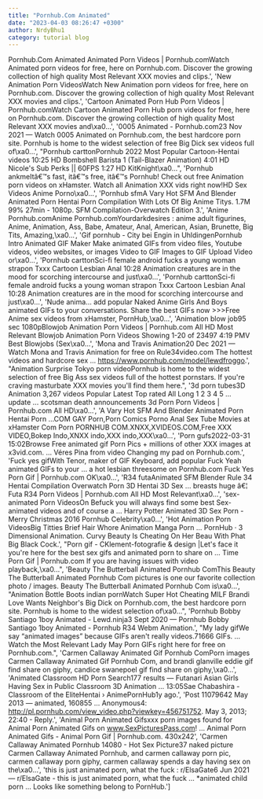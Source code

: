 ```yaml
---
title: "Pornhub.Com Animated"
date: "2023-04-03 08:26:47 +0300"
author: NrdyBhu1
category: tutorial blog
---
```

Pornhub.Com Animated
Animated Porn Videos | Pornhub.comWatch Animated porn videos for free, here on Pornhub.com. Discover the growing collection of high quality Most Relevant XXX movies and clips.', 'New Animation Porn VideosWatch New Animation porn videos for free, here on Pornhub.com. Discover the growing collection of high quality Most Relevant XXX movies and clips.', 'Cartoon Animated Porn Hub Porn Videos | Pornhub.comWatch Cartoon Animated Porn Hub porn videos for free, here on Pornhub.com. Discover the growing collection of high quality Most Relevant XXX movies and\xa0...', '0005 Animated - Pornhub.com23 Nov 2021 — Watch 0005 Animated on Pornhub.com, the best hardcore porn site. Pornhub is home to the widest selection of free Big Dick sex videos full of\xa0...', "Pornhub carttonPornhub 2022 Most Popular Cartoon-Hentai videos 10:25 HD Bombshell Barista 1 (Tail-Blazer Animation) 4:01 HD Nicole's Sub Perks || 60FPS 1:27 HD KitKnight\xa0...", 'Pornhub ankmeItâ€™s fast, itâ€™s free, itâ€™s Pornhub! Check out free Animation porn videos on xHamster. Watch all Animation XXX vids right now!HD Sex Videos Anime Porno\xa0...', 'Pornhub sfmA Vary Hot SFM And Blender Animated Porn Hentai Porn Compilation With Lots Of Big Anime Titys. 1.7M 99% 27min - 1080p. SFM Compilation-Overwatch Edition 3.', 'Anime Pornhub.comAnime Pornhub.comYourdarkdesires : anime adult figurines, Anime, Animation, Ass, Babe, Amateur, Anal, American, Asian, Brunette, Big Tits, Amazing,\xa0...', 'Gif pornhub - City bei Engin in UhldingenPornhub Intro Animated GIF Maker Make animated GIFs from video files, Youtube videos, video websites, or images Video to GIF Images to GIF Upload Video or\xa0...', 'Pornhub carttonSci-fi female android fucks a young woman strapon Txxx Cartoon Lesbian Anal 10:28 Animation creatures are in the mood for scorching intercourse and just\xa0...', 'Pornhub carttonSci-fi female android fucks a young woman strapon Txxx Cartoon Lesbian Anal 10:28 Animation creatures are in the mood for scorching intercourse and just\xa0...', 'Nude anima... add popular Naked Anime Girls And Boys animated GIFs to your conversations. Share the best GIFs now >>>Free Anime sex videos from xHamster, PornHub,\xa0...', 'Animation blow job95 sec 1080pBlowjob Animation Porn Videos | Pornhub.com All HD Most Relevant Blowjob Animation Porn Videos Showing 1-20 of 23497 4:19 PMV Best Blowjobs (Sex\xa0...', 'Mona and Travis Animation20 Dec 2021 — Watch Mona and Travis Animation for free on Rule34video.com The hottest videos and hardcore sex ... https://www.pornhub.com/model/lewdfroggo.', "Animation Surprise Tokyo porn videoPornhub is home to the widest selection of free Big Ass sex videos full of the hottest pornstars. If you're craving masturbate XXX movies you'll find them here.", '3d porn tubes3D Animation 3,267 videos Popular Latest Top rated All Long 1 2 3 4 5 ... update ... scotsman death announcements 3d Porn Porn Videos | Pornhub.com All HD\xa0...', 'A Vary Hot SFM And Blender Animated Porn Hentai Porn ...COM GAY Porn,Porn Comics Porno Anal Sex Tube Movies at xHamster Com Porn PORNHUB COM.XNXX,XVIDEOS.COM,Free XXX VIDEO,Bokep Indo,XNXX indo,XXX indo,XXX\xa0...', 'Porn gufs2022-03-31 15:02Browse Free animated gif Porn Pics + millions of other XXX images at x3vid.com. ... Véres Pina from video Changing my pad on Pornhub.com.', 'Fuck yes gifWith Tenor, maker of GIF Keyboard, add popular Fuck Yeah animated GIFs to your ... a hot lesbian threesome on Pornhub.com Fuck Yes Porn Gif | Pornhub.com OK\xa0...', 'R34 futaAnimated SFM Blender Rule 34 Hentai Compilation Overwatch Porn 3D Hentai 3D Sex ... breasts huge â€¦ Futa R34 Porn Videos | Pornhub.com All HD Most Relevant\xa0...', 'sex-animated Porn VideosOn Befuck you will always find some best Sex-animated videos and of course a ... Harry Potter Animated 3D Sex Porn - Merry Christmas 2016 Pornhub Celebrity\xa0...', 'Hot Animation Porn VideosBig Titties Brief Hair Whore Animation Manga Porn ... PornHub · 3 Dimensional Animation. Curvy Beauty Is Cheating On Her Beau With Phat Big Black Cock.', "Porn gif - CKlement-fotografie & design |Let's face it you're here for the best sex gifs and animated porn to share on ... Time Porn Gif | Pornhub.com If you are having issues with video playback,\xa0...", 'Beauty The Butterball Animated Pornhub ComThis Beauty The Butterball Animated Pornhub Com pictures is one our favorite collection photo / images. Beauty The Butterball Animated Pornhub Com is\xa0...', "Animation Bottle Boots indian pornWatch Super Hot Cheating MILF Brandi Love Wants Neighbor's Big Dick on Pornhub.com, the best hardcore porn site. Pornhub is home to the widest selection of\xa0...", 'Pornhub Bobby Santiago 1boy Animated - Lewd.ninja3 Sept 2020 — Pornhub Bobby Santiago 1boy Animated - Pornhub R34 Webm Animation.', "My lady gifWe say “animated images” because GIFs aren't really videos.71666 GIFs. ... Watch the Most Relevant Lady May Porn GIFs right here for free on Pornhub.com.", 'Carmen Callaway Animated Gif Pornhub ComPorn images Carmen Callaway Animated Gif Pornhub Com, and brandi glanville eddie gif find share on giphy, candice swanepoel gif find share on giphy,\xa0...', 'Animated Classroom HD Porn Search177 results — Futanari Asian Girls Having Sex in Public Classroom 3D Animation ... 13:05Sae Chabashira - Classroom of the EliteHentai › AnimePornHub1y ago.', 'Post 11079642 May 2013 — animated, 160855 ... Anonymous4: http://pl.pornhub.com/view_video.php?viewkey=456751752. May 3, 2013; 22:40 - Reply.', 'Animal Porn Animated Gifsxxx porn images found for Animal Porn Animated Gifs on www.SexPicturesPass.com! ... Animal Porn Animated Gifs - Animal Porn Gif | Pornhub.com. 430x242', 'Carmen Callaway Animated Pornhub 14080 - Hot Sex Picture37 naked picture Carmen Callaway Animated Pornhub, and carmen callaway porn pic, carmen callaway porn giphy, carmen callaway spends a day having sex on the\xa0...', 'this is just animated porn, what the fuck : r/ElsaGate6 Jun 2021 — r/ElsaGate - this is just animated porn, what the fuck ... *animated child porn ... Looks like something belong to PornHub.']